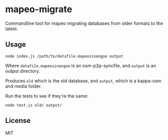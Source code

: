 # mapeo-migrate 

Commandline tool for mapeo migrating databases from older formats to the
latest.

## Usage

```
node index.js /path/to/datafile.mapeosinangoe output
```

Where `datafile.mapeosinangoe` is an osm-p2p-syncfile, and `output` is an
output directory.

Produces `old` which is the old database, and `output`, which is a kappa-osm
and media folder.

Run the tests to see if they're the same:

```
node test.js old/ output/
```

## License

MIT

